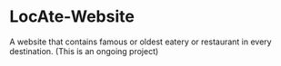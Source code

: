 # LocAte-Website
A website that contains famous or oldest eatery or restaurant in every destination.
(This is an ongoing project)
